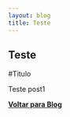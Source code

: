 ```yaml
---
layout: blog
title: Teste
---
```


<div class="col-lg-12 text-center">
	<h2 class="section-heading text-uppercase">Teste</h2>
</div>

#Titulo

Teste post1

<div class="col-lg-12 text-center">
	<a href="https://jessesrodrigues.github.io/blog"><b>Voltar para Blog</b></a>
</div>


